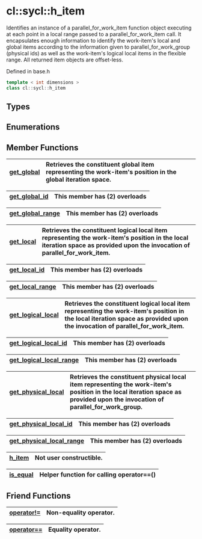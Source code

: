 # cl::sycl::h_item

Identifies an instance of a parallel_for_work_item function object executing at each point in a local range passed to a parallel_for_work_item call. It encapsulates enough information to identify the work-item's local and global items according to the information given to parallel_for_work_group (physical ids) as well as the work-item's logical local items in the flexible range. All returned item objects are offset-less. 

Defined in base.h

```cpp
template < int dimensions >
class cl::sycl::h_item
```

## Types

## Enumerations

## Member Functions

| [get_global](./functions/get_global/README.md) | Retrieves the constituent global item representing the work-item's position in the global iteration space.  |
| :--- | :--- |

| [get_global_id](./functions/get_global_id/README.md) | This member has (2) overloads |
| :--- | :--- |

| [get_global_range](./functions/get_global_range/README.md) | This member has (2) overloads |
| :--- | :--- |

| [get_local](./functions/get_local/README.md) | Retrieves the constituent logical local item representing the work-item's position in the local iteration space as provided upon the invocation of parallel_for_work_item.  |
| :--- | :--- |

| [get_local_id](./functions/get_local_id/README.md) | This member has (2) overloads |
| :--- | :--- |

| [get_local_range](./functions/get_local_range/README.md) | This member has (2) overloads |
| :--- | :--- |

| [get_logical_local](./functions/get_logical_local/README.md) | Retrieves the constituent logical local item representing the work-item's position in the local iteration space as provided upon the invocation of parallel_for_work_item.  |
| :--- | :--- |

| [get_logical_local_id](./functions/get_logical_local_id/README.md) | This member has (2) overloads |
| :--- | :--- |

| [get_logical_local_range](./functions/get_logical_local_range/README.md) | This member has (2) overloads |
| :--- | :--- |

| [get_physical_local](./functions/get_physical_local/README.md) | Retrieves the constituent physical local item representing the work-item's position in the local iteration space as provided upon the invocation of parallel_for_work_group.  |
| :--- | :--- |

| [get_physical_local_id](./functions/get_physical_local_id/README.md) | This member has (2) overloads |
| :--- | :--- |

| [get_physical_local_range](./functions/get_physical_local_range/README.md) | This member has (2) overloads |
| :--- | :--- |

| [h_item](./functions/h_item/README.md) | Not user constructible.  |
| :--- | :--- |

| [is_equal](./functions/is_equal/README.md) | Helper function for calling operator==() |
| :--- | :--- |


## Friend Functions

| [operator!=](./functions/operator!=/README.md) | Non-equality operator.  |
| :--- | :--- |

| [operator==](./functions/operator==/README.md) | Equality operator.  |
| :--- | :--- |

